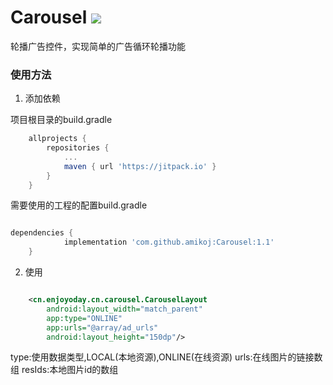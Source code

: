 # Carousel [![](https://jitpack.io/v/amikoj/Carousel.svg)](https://jitpack.io/#amikoj/Carousel)

轮播广告控件，实现简单的广告循环轮播功能

### 使用方法

1. 添加依赖

项目根目录的build.gradle
```groovy
	allprojects {
		repositories {
			...
			maven { url 'https://jitpack.io' }
		}
	}
```

需要使用的工程的配置build.gradle
```groovy

dependencies {
	        implementation 'com.github.amikoj:Carousel:1.1'
	}

```


2. 使用

```xml

    <cn.enjoyoday.cn.carousel.CarouselLayout
        android:layout_width="match_parent"
        app:type="ONLINE"
        app:urls="@array/ad_urls"
        android:layout_height="150dp"/>

```

type:使用数据类型,LOCAL(本地资源),ONLINE(在线资源)
urls:在线图片的链接数组
resIds:本地图片id的数组